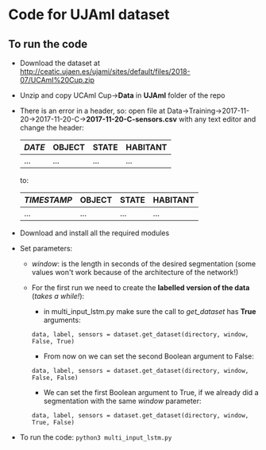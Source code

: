 # Code for UJAml dataset

## To run the code

- Download the dataset at http://ceatic.ujaen.es/ujami/sites/default/files/2018-07/UCAmI%20Cup.zip

- Unzip and copy UCAml Cup&rarr;**Data** in **UJAml** folder of the repo

- There is an error in a header, so: open file at Data&rarr;Training&rarr;2017-11-20&rarr;2017-11-20-C&rarr;**2017-11-20-C-sensors.csv** with any text editor and change the header:

	 *DATE* | OBJECT | STATE | HABITANT          
	--- | --- | --- | ---                                            
	... | ... | ... | ...                         

	to:

	*TIMESTAMP* | OBJECT | STATE | HABITANT          
	--- | --- | --- | ---                                            
	... | ... | ... | ...           


- Download and install all the required modules

- Set parameters:

 	- *window*: is the length in seconds of the desired segmentation (some values won't work because of the architecture of the network!)

	- For the first run we need to create the **labelled version of the data** (*takes a while!*):
		- in multi_input_lstm.py make sure the call to *get_dataset* has **True** arguments:
		
		`data, label, sensors = dataset.get_dataset(directory, window, False, True)`

        - From now on we can set the second Boolean argument to False:
	
		`data, label, sensors = dataset.get_dataset(directory, window, False, False)`
		
		- We can set the first Boolean argument to True, if we already did a segmentation with the same *window* parameter:
	
		`data, label, sensors = dataset.get_dataset(directory, window, True, False)`

- To run the code: `python3 multi_input_lstm.py`
